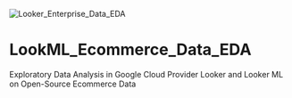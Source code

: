 ![Looker_Enterprise_Data_EDA](https://user-images.githubusercontent.com/100870737/188104569-b887442c-f3ad-4e25-ab30-342cbe8ef655.png)

# LookML_Ecommerce_Data_EDA
Exploratory Data Analysis in Google Cloud Provider Looker and Looker ML on Open-Source Ecommerce Data
